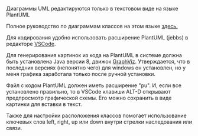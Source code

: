 Диаграммы UML редактируются только в текстовом виде на языке PlantUML

Полное руководство по диаграммам классов на этом языке [здесь.](https://plantuml.com/ru/class-diagram) 

Для кодирования удобно использовать расширение PlantUML (jebbs) в редакторе [VSCode](https://code.visualstudio.com/).

Для генерирования картинок из кода на PlantUML в системе должна быть установлена Java версии 8, движок [GraphViz](https://plantuml.com/ru/graphviz-dot). Утверждается, что в последних версиях (непонятно чего) для windows он установлен, но у меня графика заработала только после ручной установки.

Файл с кодом PlantUML должен иметь расширение "pu". И, если все установлено правильно, то в VSCode клавиши ALT-D открывают предпросмотр графической схемы. Его можно сохранить в виде картинки для вставки в текст.


Также для настройки расположения классов помогает использование ключевых слов left, right, up или down внутри стрелки наследования или связи.